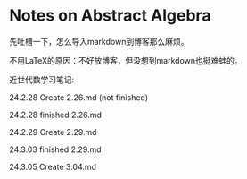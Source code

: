 # Notes on Abstract Algebra

先吐槽一下，怎么导入markdown到博客那么麻烦。

不用LaTeX的原因：不好放博客，但没想到markdown也挺难蚌的。

近世代数学习笔记:

24.2.28 Create 2.26.md (not finished)

24.2.28 finished 2.26.md

24.2.29 Create 2.29.md

24.3.03 finished 2.29.md

24.3.05 Create 3.04.md